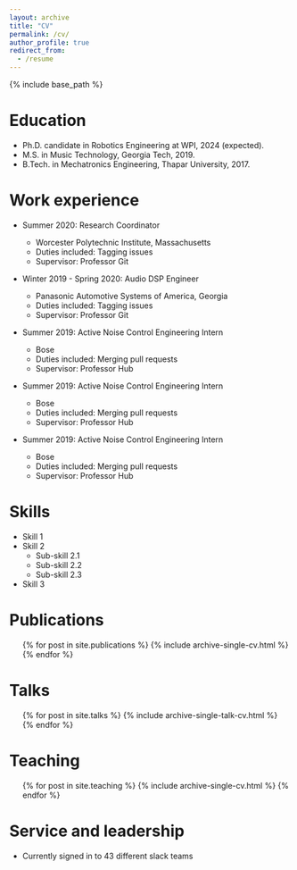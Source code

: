 ```yaml
---
layout: archive
title: "CV"
permalink: /cv/
author_profile: true
redirect_from:
  - /resume
---
```


{% include base_path %}

Education
======
* Ph.D. candidate in Robotics Engineering at WPI, 2024 (expected).
* M.S. in Music Technology, Georgia Tech, 2019.
* B.Tech. in Mechatronics Engineering, Thapar University, 2017.

Work experience
======
* Summer 2020: Research Coordinator
  * Worcester Polytechnic Institute, Massachusetts
  * Duties included: Tagging issues
  * Supervisor: Professor Git

* Winter 2019 - Spring 2020: Audio DSP Engineer
  * Panasonic Automotive Systems of America, Georgia
  * Duties included: Tagging issues
  * Supervisor: Professor Git

* Summer 2019: Active Noise Control Engineering Intern
  * Bose
  * Duties included: Merging pull requests
  * Supervisor: Professor Hub

* Summer 2019: Active Noise Control Engineering Intern
  * Bose
  * Duties included: Merging pull requests
  * Supervisor: Professor Hub
  
* Summer 2019: Active Noise Control Engineering Intern
  * Bose
  * Duties included: Merging pull requests
  * Supervisor: Professor Hub
  

Skills
======
* Skill 1
* Skill 2
  * Sub-skill 2.1
  * Sub-skill 2.2
  * Sub-skill 2.3
* Skill 3

Publications
======
  <ul>{% for post in site.publications %}
    {% include archive-single-cv.html %}
  {% endfor %}</ul>
  
Talks
======
  <ul>{% for post in site.talks %}
    {% include archive-single-talk-cv.html %}
  {% endfor %}</ul>
  
Teaching
======
  <ul>{% for post in site.teaching %}
    {% include archive-single-cv.html %}
  {% endfor %}</ul>
  
Service and leadership
======
* Currently signed in to 43 different slack teams

